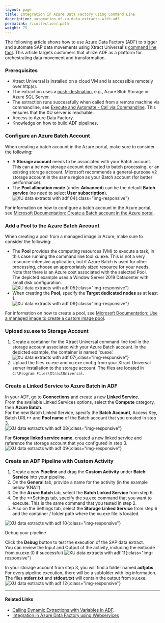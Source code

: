 ```yaml
---
layout: page
title: Integration in Azure Data Factory using Command Line
description: automation-of-xu-data-extracts-with-adf
permalink: /:collection/:path
weight: 75
---
```


The following article shows how to use Azure Data Factory (ADF) to trigger and automate SAP data movements using Xtract Universal's [command line tool](https://help.theobald-software.com/en/xtract-universal/execute-and-automate-extractions/call-via-commandline).
This article targets customers that utilize ADF as a platform for orchestrating data movement and transformation. <br>

### Prerequisites

- Xtract Universal is installed on a cloud VM and is accessible remotely over http(s).
- The extraction uses a [push-destination](https://help.theobald-software.com/en/xtract-universal/destinations#pull-and-push-destinations), e.g., Azure Blob Storage or Azure SQL Server.<br> 
- The extraction runs successfully when called from a remote machine via commandline, see [Execute and Automate - Call via Commandline](https://help.theobald-software.com/en/xtract-universal/execute-and-automate-extractions/call-via-commandline).
This ensures that the XU server is reachable. 
- Access to Azure Data Factory.
- Knowledge on how to build ADF pipelines.

### Configure an Azure Batch Account

When creating a batch account in the Azure portal, make sure to consider the following:

- A **Storage account** needs to be associated with your Batch account. 
This can a be new storage account dedicated to batch processing, or an existing storage account. Microsoft recommends a general-purpose v2 storage account in the same region as your Batch account (for better performance).
- The **Pool allocation mode** (under **Advanced**) can be the default **Batch service** (no need to select **User subscription**).<br>
![XU data extracts with adf 04](/img/contents/xu/xu-data-extracts-with-adf_04.jpg){:class="img-responsive"}

For information on how to configure a batch account in the Azure portal, see [Microsoft Documentation: Create a Batch account in the Azure portal](https://docs.microsoft.com/en-us/azure/batch/batch-account-create-portal).


### Add a Pool to the Azure Batch Account 

When creating a pool from a managed image in Azure, make sure to consider the following:

- The **Pool** provides the computing resources (VM) to execute a task, in this case running the command line tool xu.exe. 
This is not a very resource-intensive application, but if Azure Batch is used for other processing, choose an appropriately sized resource for your needs.
Note that there is an Azure cost associated with the selected Pool.<br>
The depicted example uses a Window Server 2019 Datacenter with small disk configuration.<br>
![XU data extracts with adf 05](/img/contents/xu/xu-data-extracts-with-adf_05.jpg){:class="img-responsive"}
- When creating the **Pool**, specify the **Target dedicated nodes** as at least 1.<br>
![XU data extracts with adf 06](/img/contents/xu/xu-data-extracts-with-adf_06.jpg){:class="img-responsive"}

For information on how to create a pool, see [Microsoft Documentation: Use a managed image to create a custom image pool](https://docs.microsoft.com/en-us/azure/batch/batch-custom-images).

### Upload xu.exe to Storage Account

1. Create a container for the Xtract Universal command line tool in the storage account associated with your Azure Batch account.
In the depicted example, the container is named ‘xuexe’.<br>
![XU data extracts with adf 07](/img/contents/xu/xu-data-extracts-with-adf_07.jpg){:class="img-responsive"}
2. Upload the files xu.exe and xu.exe.config from your Xtract Universal server installation to the storage account. The files are located in `C:\Program Files\XtractUniversal`.

### Create a Linked Service to Azure Batch in ADF

In your ADF, go to **Connections** and create a new **Linked Service**. <br>
From the available Linked Services options, select the **Compute** category, then **Azure Batch**. <br>
For the new Batch Linked Service, specify the **Batch Account**, Access Key, Batch URL** and **Pool name** of the Batch account that you created in step 3. <br>
![XU data extracts with adf 08](/img/contents/xu/xu-data-extracts-with-adf_08.jpg){:class="img-responsive"} <br>

For **Storage linked service name**, created a new linked service and reference the storage account that you configured in step 3.
![XU data extracts with adf 09](/img/contents/xu/xu-data-extracts-with-adf_09.jpg){:class="img-responsive"} 

### Create an ADF Pipeline with Custom Activity

1. Create a new **Pipeline** and drag the **Custom Activity** under **Batch Service** into your pipeline. <br>
2. On the **General** tab, provide a name for the activity (in the example below ‘KNA1’). <br>
3. On the **Azure Batch** tab, select the **Batch Linked Service** from step 6. <br>
4. On the **Settings tab, specify the xu.exe command that you want to execute. This is the same command that you tested in step 2. <br>
5. Also on the Settings tab, select the **Storage Linked Service** from step 6 and the container / folder  path where the xu.exe file is located. <br>

![XU data extracts with adf 10](/img/contents/xu/xu-data-extracts-with-adf_10.jpg){:class="img-responsive"} 

Debug your pipeline

Click the **Debug** button to test the execution of the SAP data extract. <br>
You can review the Input and Output of the activity, including the exitcode from xu.exe (0 if successful)
![XU data extracts with adf 11](/img/contents/xu/xu-data-extracts-with-adf_11.jpg){:class="img-responsive"} 

In your storage account from step 3, you will find a folder named **adfjobs**. <br>
For every pipeline execution, there will be a subfolder with log information. <br>
The files **stderr.txt** and **stdout.txt** will contain the output from xu.exe. <br>
![XU data extracts with adf 12](/img/contents/xu/xu-data-extracts-with-adf_12.jpg){:class="img-responsive"} 

*****
#### Related Links
- [Calling Dynamic Extractions with Variables in ADF](./calling-dynamic-extractions-with-variables-in-adf).
- [Integration in Azure Data Factory using Webservices](adf-integration-using-webservices)